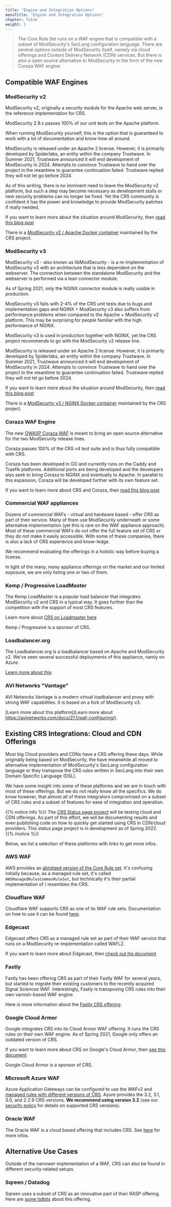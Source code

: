 ```yaml
---
title: "Engine and Integration Options"
menuTitle: "Engine and Integration Options"
chapter: false
weight: 5
---
```


> The Core Rule Set runs on a WAF engine that is compatible with a subset of ModSecurity's SecLang configuration language. There are several options outside of ModSecurity itself, namely via cloud offerings and Content Delivery Network (CDN) services. But there is also a open source alternative to ModSecurity in the form of the new Coraza WAF engine.

## Compatible WAF Engines

### ModSecurity v2

ModSecurity v2, originally a security module for the Apache web server, is the reference implementation for CRS.

ModSecurity 2.9.x passes 100% of our unit tests on the Apache platform.

When running ModSecurity yourself, this is the option that is guaranteed to work with a lot of documentation and know-how all around.

ModSecurity is released under an Apache 2 license. However, it is primarily developed by Spiderlabs, an entity within the company Trustwave. In Summer 2021, Trustwave announced it will end development of ModSecurity in 2024. Attempts to convince Trustwave to hand over the project in the meantime to guarantee continuation failed. Trustwave replied they will not let go before 2024.

As of this writing, there is no imminent need to leave the ModSecurity v2 platform, but such a step may become necessary as development stalls or new security problems can no longer be fixed. Yet the CRS community is confident it has the power and knowledge to provide ModSecurity patches if really needed.

If you want to learn more about the situation around ModSecurity, then [read this blog post](https://coreruleset.org/20211222/talking-about-modsecurity-and-the-new-coraza-waf/)

There is a [ModSecurity v2 / Apache Docker container](https://github.com/coreruleset/modsecurity-crs-docker) maintained by the CRS project.

### ModSecurity v3

ModSecurity v3 - also known as libModSecurity - is a re-implementation of ModSecurity v3 with an architecture that is less dependent on the webserver. The connection between the standalone ModSecurity and the webserver is performed via a lean connector module.

As of Spring 2021, only the NGINX connector module is really usable in production.

ModSecurity v3 fails with 2-4% of the CRS unit tests due to bugs and implementation gaps and NGINX + ModSecurity v3 also suffers from performance problems when compared to the Apache + ModSecurity v2 platform. This may be surprising for people familiar with the high performance of NGINX.

ModSecurity v3 is used in production together with NGINX, yet the CRS project recommends to go with the ModSecurity v2 release line.

ModSecurity is released under an Apache 2 license. However, it is primarily developed by Spiderlabs, an entity within the company Trustwave. In Summer 2021, Trustwave announced it will end development of ModSecurity in 2024. Attempts to convince Trustwave to hand over the project in the meantime to guarantee continuation failed. Trustwave replied they will not let go before 2024.

If you want to learn more about the situation around ModSecurity, then [read this blog post](https://coreruleset.org/20211222/talking-about-modsecurity-and-the-new-coraza-waf/)

There is a [ModSecurity v3 / NGINX Docker container](https://github.com/coreruleset/modsecurity-crs-docker) maintained by the CRS project.

### Coraza WAF Engine

The new [OWASP Coraza WAF](https://coraza.io/) is meant to bring an open source alternative for the two ModSecurity release lines.

Coraza passes 100% of the CRS v4 test suite and is thus fully compatible with CRS.

Coraza has been developed in GO and currently runs on the Caddy and Traefik platforms. Additional ports are being developed and the developers also seek to bring Coraza to NGINX and eventually to Apache. In parallel to this expansion, Coraza will be developed further with its own feature set.

If you want to learn more about CRS and Coraza, then [read this blog post](https://coreruleset.org/20211222/talking-about-modsecurity-and-the-new-coraza-waf/)

### Commercial WAF appliances

Dozens of commercial WAFs - virtual and hardware based - offer CRS as part of their service. Many of them use ModSecurity underneath or some alternative implementation (yet this is rare on the WAF appliance approach). Most of these commercial WAFs do not offer the full feature set of CRS or they do not make it easily accessible. With some of these companies, there is also a lack of CRS experience and know-ledge.

We recommend evaluating the offerings in a holistic way before buying a license.

In light of the many, many appliance offerings on the market and our limited exposure, we are only listing one or two of them.

### Kemp / Progressive LoadMaster

The Kemp LoadMaster is a popular load balancer that integrates ModSecurity v2 and CRS in a typical way. It goes further than the competition with the support of most CRS features.

Learn more about [CRS on Loadmaster here](https://kemptechnologies.com/blog/how-to-run-owasp-open-web-application-security-project-i-kemp-load-master/)

Kemp / Progressive is a sponsor of CRS.

### Loadbalancer.org

The Loadbalancer.org is a loadbalancer based on Apache and ModSecurity v2. We've seen several successful deployments of this appliance, namly on Azure.

[Learn more about this](https://www.loadbalancer.org/blog/how-to-train-your-waf/)

### AVI Networks "Vantage"

AVI Networks Vantage is a modern virtual loadbalancer and proxy with strong WAF capabilities. It is based on a fork of ModSecurity v3.

[Learn more about this platform](Learn more about https://avinetworks.com/docs/21.1/waf-configuring/).

## Existing CRS Integrations: Cloud and CDN Offerings

Most big Cloud providers and CDNs have a CRS offering these days. While originally being based on ModSecurity, the have meanwhile all moved to alternative implementation of ModSecurity's SecLang configuration language or they transpose the CRS rules written in SecLang into their own Domain Specific Language (DSL).

We have some insight into some of these platforms and we are in touch with most of these offerings. But we do not really know all the specifics. We do know however, that almost all of these integrators compromised on a subset of CRS rules and a subset of features for ease of integration and operation.

{{% notice info %}}
The [CRS Status page project](https://github.com/coreruleset/coreruleset/wiki/DevRetreat21StatusPage) will be testing cloud and CDN offerings. As part of this effort, we will be documenting results and even publishing code on how to quickly get started using CRS in CDN/cloud providers. This status page project is in development as of Spring 2022.
{{% /notice %}}

Below, we list a selection of these platforms with links to get more infos.

### AWS WAF

AWS provides an [abridged version of the Core Rule set](https://docs.aws.amazon.com/waf/latest/developerguide/aws-managed-rule-groups-baseline.html). It's confusing initially because, as a managed rule set, it's called `AWSManagedRulesCommonRuleSet`, but technically it's their partial implementation of / resembles the CRS.

### Cloudflare WAF

Cloudflare WAF supports CRS as one of its WAF rule sets. Documentation on how to use it can be found [here](https://developers.cloudflare.com/waf/managed-rulesets/owasp-core-ruleset/).


### Edgecast

Edgecast offers CRS as a managed rule set as part of their WAF service that runs on a ModSecurity re-implementation called WAFLZ.

If you want to learn more about Edgecast, then [check out his document](https://docs.edgecast.com/cdn/Content/Web-Security/Managed-Rules.htm#RuleSet).

### Fastly

Fastly has been offering CRS as part of their Fastly WAF for several years, but started to migrate their existing customers to the recently acquired Signal Sciences WAF. Interestingly, Fastly is transposing CRS rules into their own varnish-based WAF engine.

Here is more information about the [Fastly CRS offering](https://docs.fastly.com/en/guides/fastly-waf-rule-set-updates-maintenance-legacy).

### Google Cloud Armor

Google integrates CRS into its Cloud Armor WAF offering. It runs the CRS rules on their own WAF engine. As of Spring 2021, Google only offers an outdated version of CRS.

If you want to learn more about CRS on Google's Cloud Armor, then [see this document](https://cloud.google.com/armor/docs/rule-tuning)

Google Cloud Armor is a sponsor of CRS.

### Microsoft Azure WAF

Azure Application Gateways can be configured to use the WAFv2 and [managed rules with different versions of CRS](https://docs.microsoft.com/en-us/azure/web-application-firewall/ag/application-gateway-crs-rulegroups-rules). Azure provides the 3.2, 3.1, 3.0, and 2.2.9 CRS versions. **We recommend using version 3.2** (see our [security policy](https://github.com/coreruleset/coreruleset/blob/v3.4/dev/SECURITY.md) for details on supported CRS versions).

### Oracle WAF

The Oracle WAF is a cloud based offering that includes CRS. See [here](https://docs.oracle.com/en-us/iaas/Content/WAF/Concepts/waftuning.htm) for more infos.

## Alternative Use Cases

Outside of the narrower implementation of a WAF, CRS can also be found in different security-related setups.

### Sqreen / Datadog

Sqreen uses a subset of CRS as an innovative part of their RASP offering. Here are [some tidbits](https://blog.sqreen.com/sqreen-october-release/) about this offering.
